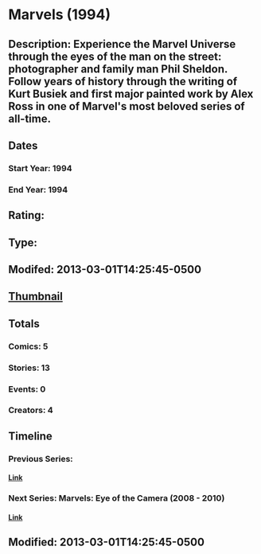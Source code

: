 # Marvels (1994)
## Description: Experience the Marvel Universe through the eyes of the man on the street: photographer and family man Phil Sheldon. Follow years of history through the writing of Kurt Busiek and first major painted work by Alex Ross in one of Marvel's most beloved series of all-time.
## Dates
### Start Year: 1994
### End Year: 1994
## Rating: 
## Type: 
## Modifed: 2013-03-01T14:25:45-0500
## [Thumbnail](http://i.annihil.us/u/prod/marvel/i/mg/f/50/5131005c5a705.jpg)
## Totals
### Comics: 5
### Stories: 13
### Events: 0
### Creators: 4
## Timeline
### Previous Series: 
#### [Link]()
### Next Series: Marvels: Eye of the Camera (2008 - 2010)
#### [Link](http://gateway.marvel.com/v1/public/series/6282)
## Modified: 2013-03-01T14:25:45-0500